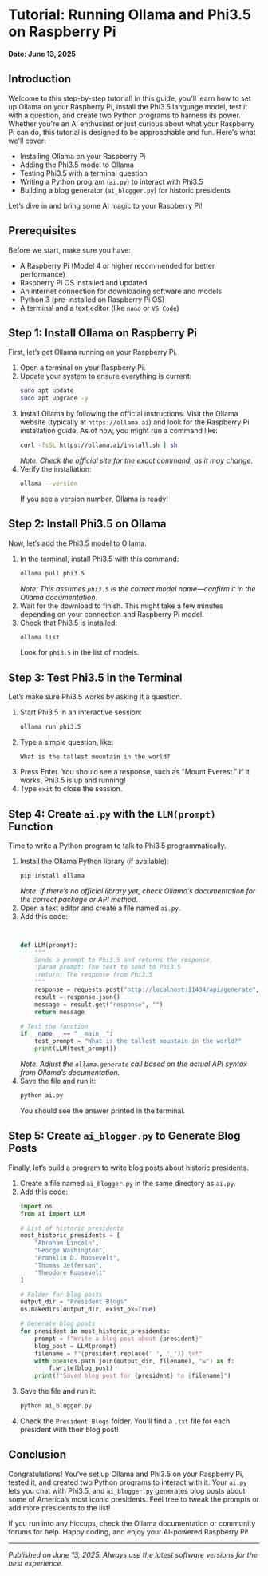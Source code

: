 # Tutorial: Running Ollama and Phi3.5 on Raspberry Pi

**Date: June 13, 2025**

## Introduction

Welcome to this step-by-step tutorial! In this guide, you'll learn how to set up Ollama on your Raspberry Pi, install the Phi3.5 language model, test it with a question, and create two Python programs to harness its power. Whether you're an AI enthusiast or just curious about what your Raspberry Pi can do, this tutorial is designed to be approachable and fun. Here's what we'll cover:

- Installing Ollama on your Raspberry Pi
- Adding the Phi3.5 model to Ollama
- Testing Phi3.5 with a terminal question
- Writing a Python program (`ai.py`) to interact with Phi3.5
- Building a blog generator (`ai_blogger.py`) for historic presidents

Let’s dive in and bring some AI magic to your Raspberry Pi!

## Prerequisites

Before we start, make sure you have:

- A Raspberry Pi (Model 4 or higher recommended for better performance)
- Raspberry Pi OS installed and updated
- An internet connection for downloading software and models
- Python 3 (pre-installed on Raspberry Pi OS)
- A terminal and a text editor (like `nano` or `VS Code`)

## Step 1: Install Ollama on Raspberry Pi

First, let’s get Ollama running on your Raspberry Pi.

1. Open a terminal on your Raspberry Pi.
2. Update your system to ensure everything is current:
   ```bash
   sudo apt update
   sudo apt upgrade -y
   ```
3. Install Ollama by following the official instructions. Visit the Ollama website (typically at `https://ollama.ai`) and look for the Raspberry Pi installation guide. As of now, you might run a command like:
   ```bash
   curl -fsSL https://ollama.ai/install.sh | sh
   ```
   *Note: Check the official site for the exact command, as it may change.*
4. Verify the installation:
   ```bash
   ollama --version
   ```
   If you see a version number, Ollama is ready!

## Step 2: Install Phi3.5 on Ollama

Now, let’s add the Phi3.5 model to Ollama.

1. In the terminal, install Phi3.5 with this command:
   ```bash
   ollama pull phi3.5
   ```
   *Note: This assumes `phi3.5` is the correct model name—confirm it in the Ollama documentation.*
2. Wait for the download to finish. This might take a few minutes depending on your connection and Raspberry Pi model.
3. Check that Phi3.5 is installed:
   ```bash
   ollama list
   ```
   Look for `phi3.5` in the list of models.

## Step 3: Test Phi3.5 in the Terminal

Let’s make sure Phi3.5 works by asking it a question.

1. Start Phi3.5 in an interactive session:
   ```bash
   ollama run phi3.5
   ```
2. Type a simple question, like:
   ```
   What is the tallest mountain in the world?
   ```
3. Press Enter. You should see a response, such as "Mount Everest." If it works, Phi3.5 is up and running!
4. Type `exit` to close the session.

## Step 4: Create `ai.py` with the `LLM(prompt)` Function

Time to write a Python program to talk to Phi3.5 programmatically.

1. Install the Ollama Python library (if available):
   ```bash
   pip install ollama
   ```
   *Note: If there’s no official library yet, check Ollama’s documentation for the correct package or API method.*
2. Open a text editor and create a file named `ai.py`.
3. Add this code:
   ```python


   def LLM(prompt):
       """
       Sends a prompt to Phi3.5 and returns the response.
       :param prompt: The text to send to Phi3.5
       :return: The response from Phi3.5
       """
       response = requests.post("http://localhost:11434/api/generate", json={"model": "mistral", "prompt": prompt, "stream": False})
       result = response.json()
       message = result.get("response", "")
       return message

   # Test the function
   if __name__ == "__main__":
       test_prompt = "What is the tallest mountain in the world?"
       print(LLM(test_prompt))
   ```
   *Note: Adjust the `ollama.generate` call based on the actual API syntax from Ollama’s documentation.*
4. Save the file and run it:
   ```bash
   python ai.py
   ```
   You should see the answer printed in the terminal.

## Step 5: Create `ai_blogger.py` to Generate Blog Posts

Finally, let’s build a program to write blog posts about historic presidents.

1. Create a file named `ai_blogger.py` in the same directory as `ai.py`.
2. Add this code:
   ```python
   import os
   from ai import LLM

   # List of historic presidents
   most_historic_presidents = [
       "Abraham Lincoln",
       "George Washington",
       "Franklin D. Roosevelt",
       "Thomas Jefferson",
       "Theodore Roosevelt"
   ]

   # Folder for blog posts
   output_dir = "President Blogs"
   os.makedirs(output_dir, exist_ok=True)

   # Generate blog posts
   for president in most_historic_presidents:
       prompt = f"Write a blog post about {president}"
       blog_post = LLM(prompt)
       filename = f"{president.replace(' ', '_')}.txt"
       with open(os.path.join(output_dir, filename), "w") as f:
           f.write(blog_post)
       print(f"Saved blog post for {president} to {filename}")
   ```
3. Save the file and run it:
   ```bash
   python ai_blogger.py
   ```
4. Check the `President Blogs` folder. You’ll find a `.txt` file for each president with their blog post!

## Conclusion

Congratulations! You’ve set up Ollama and Phi3.5 on your Raspberry Pi, tested it, and created two Python programs to interact with it. Your `ai.py` lets you chat with Phi3.5, and `ai_blogger.py` generates blog posts about some of America’s most iconic presidents. Feel free to tweak the prompts or add more presidents to the list!

If you run into any hiccups, check the Ollama documentation or community forums for help. Happy coding, and enjoy your AI-powered Raspberry Pi!

---

*Published on June 13, 2025. Always use the latest software versions for the best experience.*
